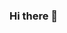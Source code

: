 ### Hi there 👋

<!--
**Chirurgical/chirurgical** is a ✨ _special_ ✨ repository because its `README.md` (this file) appears on your GitHub profile.
[![An image of @chirurgical's Holopin badges, which is a link to view their full Holopin profile](https://holopin.me/chirurgical)](https://holopin.io/@chirurgical)

Here are some ideas to get you started:

- 🔭 I’m currently working on ...
- 🌱 I’m currently learning ...
- 👯 I’m looking to collaborate on ...
- 🤔 I’m looking for help with ...
- 💬 Ask me about ...
- 📫 How to reach me: ...
- 😄 Pronouns: ...
- ⚡ Fun fact: ...
-->
